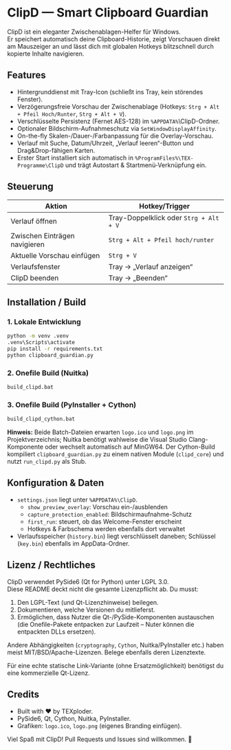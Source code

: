 # ClipD — Smart Clipboard Guardian

ClipD ist ein eleganter Zwischenablagen-Helfer für Windows.  
Er speichert automatisch deine Clipboard-Historie, zeigt Vorschauen direkt am Mauszeiger an und lässt dich mit globalen Hotkeys blitzschnell durch kopierte Inhalte navigieren.

## Features
- Hintergrunddienst mit Tray-Icon (schließt ins Tray, kein störendes Fenster).
- Verzögerungsfreie Vorschau der Zwischenablage (Hotkeys: `Strg + Alt + Pfeil Hoch/Runter`, `Strg + Alt + V`).
- Verschlüsselte Persistenz (Fernet AES-128) im `%APPDATA%`\ClipD-Ordner.
- Optionaler Bildschirm-Aufnahmeschutz via `SetWindowDisplayAffinity`.
- On-the-fly Skalen-/Dauer-/Farbanpassung für die Overlay-Vorschau.
- Verlauf mit Suche, Datum/Uhrzeit, „Verlauf leeren“-Button und Drag&Drop-fähigen Karten.
- Erster Start installiert sich automatisch in `%ProgramFiles%\TEX-Programme\ClipD` und trägt Autostart & Startmenü-Verknüpfung ein.

## Steuerung

| Aktion | Hotkey/Trigger |
| --- | --- |
| Verlauf öffnen | Tray-Doppelklick oder `Strg + Alt + V` |
| Zwischen Einträgen navigieren | `Strg + Alt + Pfeil hoch/runter` |
| Aktuelle Vorschau einfügen | `Strg + V` |
| Verlaufsfenster | Tray → „Verlauf anzeigen“ |
| ClipD beenden | Tray → „Beenden“ |

## Installation / Build

### 1. Lokale Entwicklung
```bash
python -m venv .venv
.venv\Scripts\activate
pip install -r requirements.txt
python clipboard_guardian.py
```

### 2. Onefile Build (Nuitka)
```bash
build_clipd.bat
```

### 3. Onefile Build (PyInstaller + Cython)
```bash
build_clipd_cython.bat
```

**Hinweis:** Beide Batch-Dateien erwarten `logo.ico` und `logo.png` im Projektverzeichnis; Nuitka benötigt wahlweise die Visual Studio Clang-Komponente oder wechselt automatisch auf MinGW64. Der Cython-Build kompiliert `clipboard_guardian.py` zu einem nativen Module (`clipd_core`) und nutzt `run_clipd.py` als Stub.

## Konfiguration & Daten

- `settings.json` liegt unter `%APPDATA%\ClipD`.  
  * `show_preview_overlay`: Vorschau ein-/ausblenden  
  * `capture_protection_enabled`: Bildschirmaufnahme-Schutz  
  * `first_run`: steuert, ob das Welcome-Fenster erscheint  
  * Hotkeys & Farbschema werden ebenfalls dort verwaltet
- Verlaufsspeicher (`history.bin`) liegt verschlüsselt daneben; Schlüssel (`key.bin`) ebenfalls im AppData-Ordner.

## Lizenz / Rechtliches

ClipD verwendet PySide6 (Qt for Python) unter LGPL 3.0.  
Diese README deckt nicht die gesamte Lizenzpflicht ab. Du musst:
1. Den LGPL-Text (und Qt-Lizenzhinweise) beilegen.  
2. Dokumentieren, welche Versionen du mitlieferst.  
3. Ermöglichen, dass Nutzer die Qt-/PySide-Komponenten austauschen (die Onefile-Pakete entpacken zur Laufzeit – Nuter können die entpackten DLLs ersetzen).  

Andere Abhängigkeiten (`cryptography`, `Cython`, Nuitka/PyInstaller etc.) haben meist MIT/BSD/Apache-Lizenzen. Belege ebenfalls deren Lizenztexte.

Für eine echte statische Link-Variante (ohne Ersatzmöglichkeit) benötigst du eine kommerzielle Qt-Lizenz.  

## Credits

- Built with ❤️ by TEXploder.
- PySide6, Qt, Cython, Nuitka, PyInstaller.
- Grafiken: `logo.ico`, `logo.png` (eigenes Branding einfügen).

Viel Spaß mit ClipD! Pull Requests und Issues sind willkommen. 🚀
